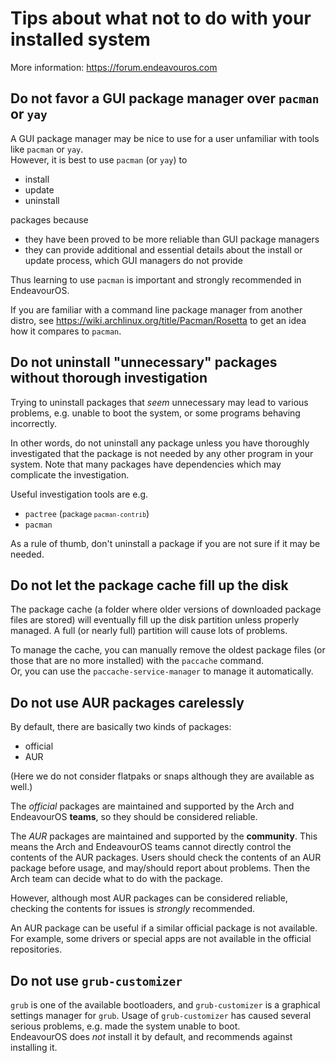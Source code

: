 # Tips about what not to do with your installed system

More information: https://forum.endeavouros.com

## Do not favor a GUI package manager over `pacman` or `yay`

A GUI package manager may be nice to use for a user unfamiliar with tools like `pacman` or `yay`.<br>
However, it is best to use `pacman` (or `yay`) to
- install
- update
- uninstall

 packages because
- they have been proved to be more reliable than GUI package managers
- they can provide additional and essential details about the install or update process, which GUI managers do not provide

Thus learning to use `pacman` is important and strongly recommended in EndeavourOS.

If you are familiar with a command line package manager from another distro, see https://wiki.archlinux.org/title/Pacman/Rosetta to get an idea how it compares to `pacman`.

## Do not uninstall "unnecessary" packages without thorough investigation

Trying to uninstall packages that *seem* unnecessary may lead to various problems, e.g. unable to boot the system, or some programs behaving incorrectly.

In other words, do not uninstall any package unless you have thoroughly investigated that the package is not needed by any other program in your system. Note that many packages have dependencies which may complicate the investigation.

Useful investigation tools are e.g.
- `pactree` (<small>package `pacman-contrib`</small>)
- `pacman`

As a rule of thumb, don't uninstall a package if you are not sure if it may be needed.

## Do not let the package cache fill up the disk

The package cache (a folder where older versions of downloaded package files are stored) will eventually fill up the disk partition unless properly managed. A full (or nearly full) partition will cause lots of problems.

To manage the cache, you can manually remove the oldest package files (or those that are no more installed) with the `paccache` command.<br>Or, you can use the `paccache-service-manager` to manage it automatically.

## Do not use AUR packages carelessly

By default, there are basically two kinds of packages:
- official
- AUR

(Here we do not consider flatpaks or snaps although they are available as well.)

The *official* packages are maintained and supported by the Arch and EndeavourOS **teams**, so they should be considered reliable.

The *AUR* packages are maintained and supported by the **community**. This means the Arch and EndeavourOS teams cannot directly control the contents of the AUR packages.
Users should check the contents of an AUR package before usage, and may/should report about problems. Then the Arch team can decide what to do with the package.

However, although most AUR packages can be considered reliable, checking the contents for issues is *strongly* recommended.

An AUR package can be useful if a similar official package is not available. For example, some drivers or special apps are not available in the official repositories.

## Do not use `grub-customizer`

`grub` is one of the available bootloaders, and `grub-customizer` is a graphical settings manager for `grub`. Usage of `grub-customizer` has caused several serious problems, e.g. made the system unable to boot.<br>
EndeavourOS does *not* install it by default, and recommends against installing it.

